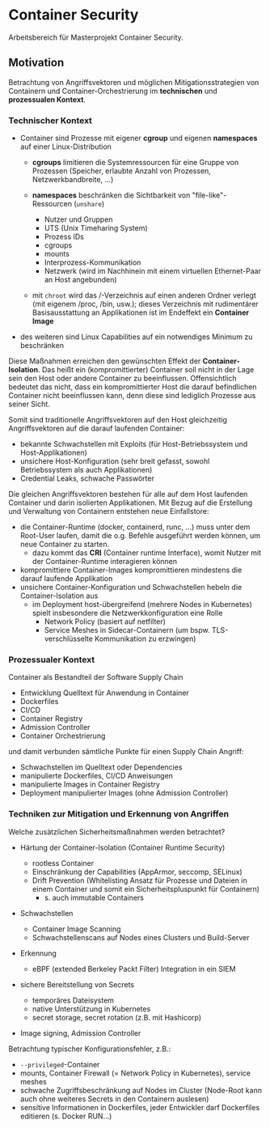 # Container Security

Arbeitsbereich für Masterprojekt Container Security.

## Motivation

Betrachtung von Angriffsvektoren und möglichen Mitigationsstrategien von Containern und Container-Orchestrierung im **technischen** und **prozessualen Kontext**.

### Technischer Kontext

- Container sind Prozesse mit eigener **cgroup** und eigenen **namespaces** auf einer Linux-Distribution
  - **cgroups** limitieren die Systemressourcen für eine Gruppe von Prozessen (Speicher, erlaubte Anzahl von Prozessen, Netzwerkbandbreite, ...)
  - **namespaces** beschränken die Sichtbarkeit von "file-like"-Ressourcen (``unshare``)
     - Nutzer und Gruppen
     - UTS (Unix Timeharing System)
     - Prozess IDs
     - cgroups
     - mounts
     - Interprozess-Kommunikation
     - Netzwerk (wird im Nachhinein mit einem virtuellen Ethernet-Paar an Host angebunden)
     
  - mit ``chroot`` wird das /-Verzeichnis auf einen anderen Ordner verlegt (mit eigenem /proc, /bin, usw.); dieses Verzeichnis mit rudimentärer Basisausstattung an Applikationen ist im Endeffekt ein **Container Image**
  
- des weiteren sind Linux Capabilities auf ein notwendiges Minimum zu beschränken
  
Diese Maßnahmen erreichen den gewünschten Effekt der **Container-Isolation**. Das heißt ein (kompromittierter) Container soll nicht in der Lage sein den Host oder andere Container zu beeinflussen. Offensichtlich bedeutet das nicht, dass ein kompromittierter Host die darauf befindlichen Container nicht beeinflussen kann, denn diese sind lediglich Prozesse aus seiner Sicht.

Somit sind traditionelle Angriffsvektoren auf den Host gleichzeitig Angriffsvektoren auf die darauf laufenden Container:

- bekannte Schwachstellen mit Exploits (für Host-Betriebssystem und Host-Applikationen)
- unsichere Host-Konfiguration (sehr breit gefasst, sowohl Betriebssystem als auch Applikationen)
- Credential Leaks, schwache Passwörter

Die gleichen Angriffsvektoren bestehen für alle auf dem Host laufenden Container und darin isolierten Applikationen. Mit Bezug auf die Erstellung und Verwaltung von Containern entstehen neue Einfallstore:

- die Container-Runtime (docker, containerd, runc, ...) muss unter dem Root-User laufen, damit die o.g. Befehle ausgeführt werden können, um neue Container zu starten.
   - dazu kommt das **CRI** (Container runtime Interface), womit Nutzer mit der Container-Runtime interagieren können
- kompromittiere Container-Images kompromittieren mindestens die darauf laufende Applikation
- unsichere Container-Konfiguration und Schwachstellen hebeln die Container-Isolation aus
   - im Deployment host-übergreifend (mehrere Nodes in Kubernetes) spielt insbesondere die Netzwerkkonfiguration eine Rolle
      - Network Policy (basiert auf netfilter)
      - Service Meshes in Sidecar-Containern (um bspw. TLS-verschlüsselte Kommunikation zu erzwingen)      
      
### Prozessualer Kontext

Container als Bestandteil der Software Supply Chain

- Entwicklung Quelltext für Anwendung in Container
- Dockerfiles 
- CI/CD
- Container Registry
- Admission Controller
- Container Orchestrierung

und damit verbunden sämtliche Punkte für einen Supply Chain Angriff:

- Schwachstellen im Quelltext oder Dependencies
- manipulierte Dockerfiles, CI/CD Anweisungen
- manipulierte Images in Container Registry
- Deployment manipulierter Images (ohne Admission Controller)


### Techniken zur Mitigation und Erkennung von Angriffen

Welche zusätzlichen Sicherheitsmaßnahmen werden betrachtet?

- Härtung der Container-Isolation (Container Runtime Security)
   - rootless Container
   - Einschränkung der Capabilities (AppArmor, seccomp, SELinux)
   - Drift Prevention (Whitelisting Ansatz für Prozesse und Dateien in einem Container und somit ein Sicherheitspluspunkt für Containern)
      - s. auch immutable Containers
   
- Schwachstellen
   - Container Image Scanning
   - Schwachstellenscans auf Nodes eines Clusters und Build-Server
   
- Erkennung
   - eBPF (extended Berkeley Packt Filter) Integration in ein SIEM
   
- sichere Bereitstellung von Secrets
   - temporäres Dateisystem
   - native Unterstützung in Kubernetes
   - secret storage, secret rotation (z.B. mit Hashicorp)
   
- Image signing, Admission Controller
   
Betrachtung typischer Konfigurationsfehler, z.B.:

- ``--privileged``-Container
- mounts, Container Firewall (= Network Policy in Kubernetes), service meshes
- schwache Zugriffsbeschränkung auf Nodes im Cluster (Node-Root kann auch ohne weiteres Secrets in den Containern auslesen)
- sensitive Informationen in Dockerfiles, jeder Entwickler darf Dockerfiles editieren (s. Docker RUN...)



  
  
